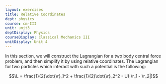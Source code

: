 ```yaml
---
layout: exercises
title: Relative Coordinates
dept: physics
course: cm-III
unit: unit3
deptDisplay: Physics
courseDisplay: Classical Mechanics III
unitDisplay: Unit 4
---
```


In this section, we will construct the Lagrangian for a two body central force problem, and then simplify it by using relative coordinates. The Lagrangian for two particles which interact with such a potential is the following:

$$\L = \frac{1}{2}\dot{\r}_1^2 + \frac{1}{2}\dot{\r}_2^2 - U(|\r_1 - \r_2|)$$
